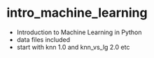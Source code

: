 # intro_machine_learning
* Introduction to Machine Learning in Python
* data files included 
* start with knn 1.0 and knn_vs_lg 2.0 etc
